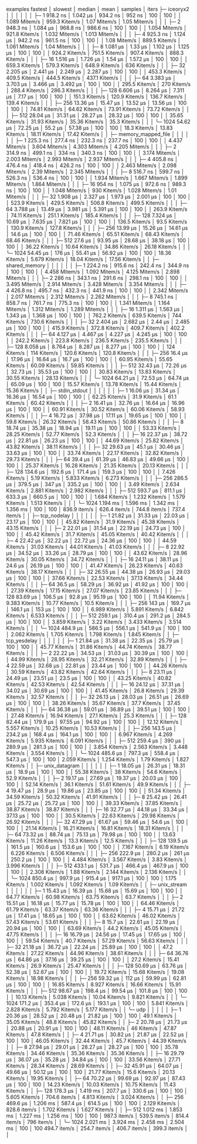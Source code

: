 examples               fastest       │ slowest       │ median        │ mean          │ samples │ iters
├─ iceoryx2                          │               │               │               │         │
│  ├─ 1               918.2 ns      │ 1.042 µs      │ 934.2 ns      │ 952 ns        │ 100     │ 100
│  │                   1.089 Mitem/s │ 959.3 Kitem/s │ 1.07 Mitem/s  │ 1.05 Mitem/s  │         │
│  ├─ 2               948.3 ns      │ 1.084 µs      │ 968.8 ns      │ 986.6 ns      │ 100     │ 100
│  │                   1.054 Mitem/s │ 921.8 Kitem/s │ 1.032 Mitem/s │ 1.013 Mitem/s │         │
│  ├─ 4               925.3 ns      │ 1.124 µs      │ 942.2 ns      │ 961.5 ns      │ 100     │ 100
│  │                   1.08 Mitem/s  │ 889.5 Kitem/s │ 1.061 Mitem/s │ 1.04 Mitem/s  │         │
│  ├─ 8               1.081 µs      │ 1.33 µs       │ 1.102 µs      │ 1.125 µs      │ 100     │ 100
│  │                   924.2 Kitem/s │ 751.5 Kitem/s │ 907.4 Kitem/s │ 888.3 Kitem/s │         │
│  ├─ 16              1.516 µs      │ 1.726 µs      │ 1.54 µs       │ 1.572 µs      │ 100     │ 100
│  │                   659.3 Kitem/s │ 579.3 Kitem/s │ 648.9 Kitem/s │ 636 Kitem/s   │         │
│  ├─ 32              2.205 µs      │ 2.441 µs      │ 2.249 µs      │ 2.287 µs      │ 100     │ 100
│  │                   453.3 Kitem/s │ 409.5 Kitem/s │ 444.5 Kitem/s │ 437.1 Kitem/s │         │
│  ├─ 64              3.383 µs      │ 3.703 µs      │ 3.466 µs      │ 3.492 µs      │ 100     │ 100
│  │                   295.5 Kitem/s │ 270 Kitem/s   │ 288.4 Kitem/s │ 286.3 Kitem/s │         │
│  ├─ 128             6.606 µs      │ 8.264 µs      │ 7.311 µs      │ 7.17 µs       │ 100     │ 100
│  │                   151.3 Kitem/s │ 120.9 Kitem/s │ 136.7 Kitem/s │ 139.4 Kitem/s │         │
│  ├─ 256             13.36 µs      │ 15.47 µs      │ 13.52 µs      │ 13.56 µs      │ 100     │ 100
│  │                   74.81 Kitem/s │ 64.62 Kitem/s │ 73.91 Kitem/s │ 73.72 Kitem/s │         │
│  ├─ 512             28.04 µs      │ 31.31 µs      │ 28.27 µs      │ 28.32 µs      │ 100     │ 100
│  │                   35.65 Kitem/s │ 31.93 Kitem/s │ 35.36 Kitem/s │ 35.3 Kitem/s  │         │
│  ╰─ 1024            54.62 µs      │ 72.25 µs      │ 55.2 µs       │ 57.38 µs      │ 100     │ 100
│                      18.3 Kitem/s  │ 13.83 Kitem/s │ 18.11 Kitem/s │ 17.42 Kitem/s │         │
├─ memory_mapped_file                │               │               │               │         │
│  ├─ 1                225.3 ns      │ 277.4 ns      │ 232.3 ns      │ 237.7 ns      │ 100     │ 100
│  │                   4.437 Mitem/s │ 3.604 Mitem/s │ 4.303 Mitem/s │ 4.205 Mitem/s │         │
│  ├─ 2                314.9 ns      │ 499.1 ns      │ 334 ns        │ 340.3 ns      │ 100     │ 100
│  │                   3.174 Mitem/s │ 2.003 Mitem/s │ 2.993 Mitem/s │ 2.937 Mitem/s │         │
│  ├─ 4                405.8 ns      │ 476.4 ns      │ 418.4 ns      │ 426.2 ns      │ 100     │ 100
│  │                   2.463 Mitem/s │ 2.098 Mitem/s │ 2.39 Mitem/s  │ 2.345 Mitem/s │         │
│  ├─ 8                516.7 ns      │ 599.7 ns      │ 526.3 ns      │ 536.4 ns      │ 100     │ 100
│  │                   1.934 Mitem/s │ 1.667 Mitem/s │ 1.899 Mitem/s │ 1.864 Mitem/s │         │
│  ├─ 16               954 ns        │ 1.075 µs      │ 972.6 ns      │ 989.3 ns      │ 100     │ 100
│  │                   1.048 Mitem/s │ 930 Kitem/s   │ 1.028 Mitem/s │ 1.01 Mitem/s  │         │
│  ├─ 32               1.908 µs      │ 2.327 µs      │ 1.973 µs      │ 2.001 µs      │ 100     │ 100
│  │                   523.9 Kitem/s │ 429.5 Kitem/s │ 506.8 Kitem/s │ 499.5 Kitem/s │         │
│  ├─ 64               3.788 µs      │ 13.49 µs      │ 3.981 µs      │ 5.391 µs      │ 100     │ 100
│  │                   263.9 Kitem/s │ 74.11 Kitem/s │ 251.1 Kitem/s │ 185.4 Kitem/s │         │
│  ├─ 128              7.324 µs      │ 10.69 µs      │ 7.635 µs      │ 7.821 µs      │ 100     │ 100
│  │                   136.5 Kitem/s │ 93.5 Kitem/s  │ 130.9 Kitem/s │ 127.8 Kitem/s │         │
│  ├─ 256              13.99 µs      │ 15.26 µs      │ 14.61 µs      │ 14.6 µs       │ 100     │ 100
│  │                   71.46 Kitem/s │ 65.51 Kitem/s │ 68.43 Kitem/s │ 68.46 Kitem/s │         │
│  ├─ 512              27.6 µs       │ 93.95 µs      │ 28.68 µs      │ 38.18 µs      │ 100     │ 100
│  │                   36.22 Kitem/s │ 10.64 Kitem/s │ 34.86 Kitem/s │ 26.18 Kitem/s │         │
│  ╰─ 1024             54.45 µs      │ 176 µs        │ 55.41 µs      │ 56.92 µs      │ 100     │ 100
│                      18.36 Kitem/s │ 5.679 Kitem/s │ 18.04 Kitem/s │ 17.56 Kitem/s │         │
├─ shared_memory                     │               │               │               │         │
│  ├─ 1                224.2 ns      │ 915.6 ns      │ 242.4 ns      │ 344.9 ns      │ 100     │ 100
│  │                   4.458 Mitem/s │ 1.092 Mitem/s │ 4.125 Mitem/s │ 2.898 Mitem/s │         │
│  ├─ 2                286 ns        │ 343.1 ns      │ 291.6 ns      │ 298.1 ns      │ 100     │ 100
│  │                   3.495 Mitem/s │ 2.914 Mitem/s │ 3.428 Mitem/s │ 3.354 Mitem/s │         │
│  ├─ 4                426.8 ns      │ 495.7 ns      │ 432.3 ns      │ 441.9 ns      │ 100     │ 100
│  │                   2.342 Mitem/s │ 2.017 Mitem/s │ 2.312 Mitem/s │ 2.262 Mitem/s │         │
│  ├─ 8                745.1 ns      │ 858.7 ns      │ 761.7 ns      │ 775.3 ns      │ 100     │ 100
│  │                   1.341 Mitem/s │ 1.164 Mitem/s │ 1.312 Mitem/s │ 1.289 Mitem/s │         │
│  ├─ 16               1.311 µs      │ 1.563 µs      │ 1.343 µs      │ 1.368 µs      │ 100     │ 100
│  │                   762.2 Kitem/s │ 639.5 Kitem/s │ 744 Kitem/s   │ 730.6 Kitem/s │         │
│  ├─ 32               2.404 µs      │ 2.682 µs      │ 2.44 µs       │ 2.485 µs      │ 100     │ 100
│  │                   415.9 Kitem/s │ 372.8 Kitem/s │ 409.7 Kitem/s │ 402.2 Kitem/s │         │
│  ├─ 64               4.127 µs      │ 4.467 µs      │ 4.227 µs      │ 4.245 µs      │ 100     │ 100
│  │                   242.2 Kitem/s │ 223.8 Kitem/s │ 236.5 Kitem/s │ 235.5 Kitem/s │         │
│  ├─ 128              8.058 µs      │ 8.764 µs      │ 8.287 µs      │ 8.277 µs      │ 100     │ 100
│  │                   124 Kitem/s   │ 114 Kitem/s   │ 120.6 Kitem/s │ 120.8 Kitem/s │         │
│  ├─ 256              16.4 µs       │ 17.96 µs      │ 16.64 µs      │ 16.7 µs       │ 100     │ 100
│  │                   60.95 Kitem/s │ 55.65 Kitem/s │ 60.09 Kitem/s │ 59.85 Kitem/s │         │
│  ├─ 512              32.43 µs      │ 72.26 µs      │ 32.73 µs      │ 35.53 µs      │ 100     │ 100
│  │                   30.83 Kitem/s │ 13.83 Kitem/s │ 30.55 Kitem/s │ 28.13 Kitem/s │         │
│  ╰─ 1024             64.21 µs      │ 72.53 µs      │ 64.74 µs      │ 65.09 µs      │ 100     │ 100
│                      15.57 Kitem/s │ 13.78 Kitem/s │ 15.44 Kitem/s │ 15.36 Kitem/s │         │
├─ stdin_stdout                      │               │               │               │         │
│  ├─ 1                16.06 µs      │ 31.34 µs      │ 16.36 µs      │ 16.54 µs      │ 100     │ 100
│  │                   62.25 Kitem/s │ 31.9 Kitem/s  │ 61.1 Kitem/s  │ 60.42 Kitem/s │         │
│  ├─ 2                16.41 µs      │ 32.76 µs      │ 16.64 µs      │ 16.96 µs      │ 100     │ 100
│  │                   60.91 Kitem/s │ 30.52 Kitem/s │ 60.06 Kitem/s │ 58.93 Kitem/s │         │
│  ├─ 4                16.72 µs      │ 37.98 µs      │ 17.11 µs      │ 19.65 µs      │ 100     │ 100
│  │                   59.8 Kitem/s  │ 26.32 Kitem/s │ 58.43 Kitem/s │ 50.86 Kitem/s │         │
│  ├─ 8                18.74 µs      │ 35.38 µs      │ 18.94 µs      │ 19.11 µs      │ 100     │ 100
│  │                   53.33 Kitem/s │ 28.25 Kitem/s │ 52.77 Kitem/s │ 52.3 Kitem/s  │         │
│  ├─ 16               22.37 µs      │ 38.72 µs      │ 22.81 µs      │ 26.23 µs      │ 100     │ 100
│  │                   44.69 Kitem/s │ 25.82 Kitem/s │ 43.82 Kitem/s │ 38.11 Kitem/s │         │
│  ├─ 32               29.63 µs      │ 45.1 µs       │ 30.46 µs      │ 33.63 µs      │ 100     │ 100
│  │                   33.74 Kitem/s │ 22.17 Kitem/s │ 32.82 Kitem/s │ 29.73 Kitem/s │         │
│  ├─ 64               39.4 µs       │ 61.39 µs      │ 46.83 µs      │ 49.66 µs      │ 100     │ 100
│  │                   25.37 Kitem/s │ 16.28 Kitem/s │ 21.35 Kitem/s │ 20.13 Kitem/s │         │
│  ├─ 128              134.6 µs      │ 192.6 µs      │ 171.4 µs      │ 159.3 µs      │ 100     │ 100
│  │                   7.426 Kitem/s │ 5.19 Kitem/s  │ 5.833 Kitem/s │ 6.273 Kitem/s │         │
│  ├─ 256              286.5 µs      │ 379.5 µs      │ 347 µs        │ 335.2 µs      │ 100     │ 100
│  │                   3.49 Kitem/s  │ 2.634 Kitem/s │ 2.881 Kitem/s │ 2.982 Kitem/s │         │
│  ├─ 512              593.7 µs      │ 811.1 µs      │ 633.3 µs      │ 660.5 µs      │ 100     │ 100
│  │                   1.684 Kitem/s │ 1.232 Kitem/s │ 1.579 Kitem/s │ 1.513 Kitem/s │         │
│  ╰─ 1024             1.194 ms      │ 1.596 ms      │ 1.342 ms      │ 1.356 ms      │ 100     │ 100
│                      836.9 item/s  │ 626.4 item/s  │ 744.8 item/s  │ 737.4 item/s  │         │
├─ tcp_nodelay                       │               │               │               │         │
│  ├─ 1                21.82 µs      │ 31.33 µs      │ 22.03 µs      │ 23.17 µs      │ 100     │ 100
│  │                   45.82 Kitem/s │ 31.9 Kitem/s  │ 45.38 Kitem/s │ 43.15 Kitem/s │         │
│  ├─ 2                22.01 µs      │ 31.54 µs      │ 22.19 µs      │ 24.73 µs      │ 100     │ 100
│  │                   45.42 Kitem/s │ 31.7 Kitem/s  │ 45.05 Kitem/s │ 40.42 Kitem/s │         │
│  ├─ 4                22.42 µs      │ 32.22 µs      │ 22.72 µs      │ 24.36 µs      │ 100     │ 100
│  │                   44.59 Kitem/s │ 31.03 Kitem/s │ 44.01 Kitem/s │ 41.03 Kitem/s │         │
│  ├─ 8                22.92 µs      │ 34.52 µs      │ 33.26 µs      │ 28.79 µs      │ 100     │ 100
│  │                   43.62 Kitem/s │ 28.96 Kitem/s │ 30.05 Kitem/s │ 34.72 Kitem/s │         │
│  ├─ 16               24.11 µs      │ 38.11 µs      │ 24.6 µs       │ 26.19 µs      │ 100     │ 100
│  │                   41.47 Kitem/s │ 26.23 Kitem/s │ 40.63 Kitem/s │ 38.17 Kitem/s │         │
│  ├─ 32               26.55 µs      │ 44.38 µs      │ 26.93 µs      │ 29.03 µs      │ 100     │ 100
│  │                   37.66 Kitem/s │ 22.53 Kitem/s │ 37.13 Kitem/s │ 34.44 Kitem/s │         │
│  ├─ 64               36.5 µs       │ 58.29 µs      │ 36.92 µs      │ 41.92 µs      │ 100     │ 100
│  │                   27.39 Kitem/s │ 17.15 Kitem/s │ 27.07 Kitem/s │ 23.85 Kitem/s │         │
│  ├─ 128              83.69 µs      │ 106.5 µs      │ 92.8 µs       │ 95.19 µs      │ 100     │ 100
│  │                   11.94 Kitem/s │ 9.383 Kitem/s │ 10.77 Kitem/s │ 10.5 Kitem/s  │         │
│  ├─ 256              143 µs        │ 169.7 µs      │ 146.1 µs      │ 153 µs        │ 100     │ 100
│  │                   6.989 Kitem/s │ 5.891 Kitem/s │ 6.842 Kitem/s │ 6.533 Kitem/s │         │
│  ├─ 512              259.1 µs      │ 310.4 µs      │ 291.2 µs      │ 284.5 µs      │ 100     │ 100
│  │                   3.859 Kitem/s │ 3.22 Kitem/s  │ 3.433 Kitem/s │ 3.514 Kitem/s │         │
│  ╰─ 1024             484.9 µs      │ 586.5 µs      │ 556.1 µs      │ 541.9 µs      │ 100     │ 100
│                      2.062 Kitem/s │ 1.705 Kitem/s │ 1.798 Kitem/s │ 1.845 Kitem/s │         │
├─ tcp_yesdelay                │               │               │               │         │
│  ├─ 1               21.84 µs      │ 31.38 µs      │ 22.35 µs      │ 25.79 µs      │ 100     │ 100
│  │                  45.77 Kitem/s │ 31.86 Kitem/s │ 44.74 Kitem/s │ 38.77 Kitem/s │         │
│  ├─ 2               22.22 µs      │ 34.53 µs      │ 31.03 µs      │ 30.39 µs      │ 100     │ 100
│  │                  44.99 Kitem/s │ 28.95 Kitem/s │ 32.21 Kitem/s │ 32.89 Kitem/s │         │
│  ├─ 4               22.59 µs      │ 32.68 µs      │ 22.81 µs      │ 23.44 µs      │ 100     │ 100
│  │                  44.26 Kitem/s │ 30.59 Kitem/s │ 43.82 Kitem/s │ 42.64 Kitem/s │         │
│  ├─ 8               23.11 µs      │ 24.49 µs      │ 23.51 µs      │ 23.5 µs       │ 100     │ 100
│  │                  43.25 Kitem/s │ 40.82 Kitem/s │ 42.53 Kitem/s │ 42.54 Kitem/s │         │
│  ├─ 16              24.12 µs      │ 37.31 µs      │ 34.02 µs      │ 30.69 µs      │ 100     │ 100
│  │                  41.45 Kitem/s │ 26.8 Kitem/s  │ 29.39 Kitem/s │ 32.57 Kitem/s │         │
│  ├─ 32              26.13 µs      │ 28.03 µs      │ 26.51 µs      │ 26.69 µs      │ 100     │ 100
│  │                  38.26 Kitem/s │ 35.67 Kitem/s │ 37.7 Kitem/s  │ 37.45 Kitem/s │         │
│  ├─ 64              36.38 µs      │ 59.01 µs      │ 36.89 µs      │ 39.51 µs      │ 100     │ 100
│  │                  27.48 Kitem/s │ 16.94 Kitem/s │ 27.1 Kitem/s  │ 25.3 Kitem/s  │         │
│  ├─ 128             82.44 µs      │ 179.9 µs      │ 97.55 µs      │ 94.92 µs      │ 100     │ 100
│  │                  12.12 Kitem/s │ 5.557 Kitem/s │ 10.25 Kitem/s │ 10.53 Kitem/s │         │
│  ├─ 256             143.5 µs      │ 234.2 µs      │ 168.4 µs      │ 164.1 µs      │ 100     │ 100
│  │                  6.967 Kitem/s │ 4.269 Kitem/s │ 5.935 Kitem/s │ 6.091 Kitem/s │         │
│  ├─ 512             259.4 µs      │ 390 µs        │ 289.9 µs      │ 281.3 µs      │ 100     │ 100
│  │                  3.854 Kitem/s │ 2.563 Kitem/s │ 3.448 Kitem/s │ 3.554 Kitem/s │         │
│  ╰─ 1024            485.6 µs      │ 797.3 µs      │ 558.4 µs      │ 547.3 µs      │ 100     │ 100
│                      2.059 Kitem/s │ 1.254 Kitem/s │ 1.79 Kitem/s  │ 1.827 Kitem/s │         │
├─ unix_datagram                     │               │               │               │         │
│  ├─ 1                18.05 µs      │ 26.31 µs      │ 18.31 µs      │ 18.9 µs       │ 100     │ 100
│  │                   55.38 Kitem/s │ 38 Kitem/s    │ 54.6 Kitem/s  │ 52.9 Kitem/s  │         │
│  ├─ 2                19.17 µs      │ 27.69 µs      │ 19.37 µs      │ 20.03 µs      │ 100     │ 100
│  │                   52.14 Kitem/s │ 36.1 Kitem/s  │ 51.61 Kitem/s │ 49.9 Kitem/s  │         │
│  ├─ 4                19.47 µs      │ 28.9 µs       │ 19.86 µs      │ 23.85 µs      │ 100     │ 100
│  │                   51.34 Kitem/s │ 34.59 Kitem/s │ 50.32 Kitem/s │ 41.91 Kitem/s │         │
│  ├─ 8                25.42 µs      │ 26.41 µs      │ 25.72 µs      │ 25.72 µs      │ 100     │ 100
│  │                   39.33 Kitem/s │ 37.85 Kitem/s │ 38.87 Kitem/s │ 38.87 Kitem/s │         │
│  ├─ 16               32.77 µs      │ 44.18 µs      │ 33.34 µs      │ 37.13 µs      │ 100     │ 100
│  │                   30.5 Kitem/s  │ 22.63 Kitem/s │ 29.98 Kitem/s │ 26.92 Kitem/s │         │
│  ├─ 32               47.29 µs      │ 61.67 µs      │ 59.46 µs      │ 54.6 µs       │ 100     │ 100
│  │                   21.14 Kitem/s │ 16.21 Kitem/s │ 16.81 Kitem/s │ 18.31 Kitem/s │         │
│  ├─ 64               73.32 µs      │ 88.74 µs      │ 75.13 µs      │ 79.98 µs      │ 100     │ 100
│  │                   13.63 Kitem/s │ 11.26 Kitem/s │ 13.3 Kitem/s  │ 12.5 Kitem/s  │         │
│  ├─ 128              139.5 µs      │ 161.5 µs      │ 160.6 µs      │ 153.6 µs      │ 100     │ 100
│  │                   7.167 Kitem/s │ 6.19 Kitem/s  │ 6.226 Kitem/s │ 6.506 Kitem/s │         │
│  ├─ 256              222.9 µs      │ 280.2 µs      │ 261 µs        │ 250.2 µs      │ 100     │ 100
│  │                   4.484 Kitem/s │ 3.567 Kitem/s │ 3.83 Kitem/s  │ 3.996 Kitem/s │         │
│  ├─ 512              433.1 µs      │ 531.7 µs      │ 466.4 µs      │ 467.9 µs      │ 100     │ 100
│  │                   2.308 Kitem/s │ 1.88 Kitem/s  │ 2.144 Kitem/s │ 2.136 Kitem/s │         │
│  ╰─ 1024             850.4 µs      │ 997.9 µs      │ 915.4 µs      │ 917.1 µs      │ 100     │ 100
│                       1.175 Kitem/s │ 1.002 Kitem/s │ 1.092 Kitem/s │ 1.09 Kitem/s  │         │
├─ unix_stream                       │               │               │               │         │
│  ├─ 1                15.43 µs      │ 16.39 µs      │ 15.68 µs      │ 15.69 µs      │ 100     │ 100
│  │                   64.77 Kitem/s │ 60.98 Kitem/s │ 63.75 Kitem/s │ 63.7 Kitem/s  │         │
│  ├─ 2                15.51 µs      │ 16.18 µs      │ 15.77 µs      │ 15.78 µs      │ 100     │ 100
│  │                   64.46 Kitem/s │ 61.79 Kitem/s │ 63.37 Kitem/s │ 63.36 Kitem/s │         │
│  ├─ 4                15.71 µs      │ 21.72 µs      │ 17.41 µs      │ 18.65 µs      │ 100     │ 100
│  │                   63.62 Kitem/s │ 46.02 Kitem/s │ 57.43 Kitem/s │ 53.61 Kitem/s │         │
│  ├─ 8                15.7 µs       │ 22.61 µs      │ 22.19 µs      │ 20.94 µs      │ 100     │ 100
│  │                   63.69 Kitem/s │ 44.2 Kitem/s  │ 45.05 Kitem/s │ 47.75 Kitem/s │         │
│  ├─ 16               16.79 µs      │ 24.56 µs      │ 17.45 µs      │ 17.65 µs      │ 100     │ 100
│  │                   59.54 Kitem/s │ 40.7 Kitem/s  │ 57.29 Kitem/s │ 56.63 Kitem/s │         │
│  ├─ 32               21.18 µs      │ 36.72 µs      │ 22.24 µs      │ 25.89 µs      │ 100     │ 100
│  │                   47.2 Kitem/s  │ 27.22 Kitem/s │ 44.96 Kitem/s │ 38.61 Kitem/s │         │
│  ├─ 64               36.76 µs      │ 64.86 µs      │ 37.16 µs      │ 39.25 µs      │ 100     │ 100
│  │                   27.2 Kitem/s  │ 15.41 Kitem/s │ 26.9 Kitem/s  │ 25.47 Kitem/s │         │
│  ├─ 128              50.69 µs      │ 63.76 µs      │ 52.38 µs      │ 52.67 µs      │ 100     │ 100
│  │                   19.72 Kitem/s │ 15.68 Kitem/s │ 19.08 Kitem/s │ 18.98 Kitem/s │         │
│  ├─ 256              59.32 µs      │ 112 µs        │ 59.99 µs      │ 62.81 µs      │ 100     │ 100
│  │                   16.85 Kitem/s │ 8.927 Kitem/s │ 16.66 Kitem/s │ 15.91 Kitem/s │         │
│  ├─ 512              98.67 µs      │ 198.4 µs      │ 99.54 µs      │ 101.8 µs      │ 100     │ 100
│  │                   10.13 Kitem/s │ 5.038 Kitem/s │ 10.04 Kitem/s │ 9.821 Kitem/s │         │
│  ╰─ 1024             171.2 µs      │ 353.4 µs      │ 172.6 µs      │ 193.1 µs      │ 100     │ 100
│                       5.841 Kitem/s │ 2.828 Kitem/s │ 5.792 Kitem/s │ 5.177 Kitem/s │         │
╰─ udp                         │               │               │               │         │
   ├─ 1                20.36 µs      │ 28.52 µs      │ 20.48 µs      │ 21.82 µs      │ 100     │ 100
   │                   49.1 Kitem/s  │ 35.05 Kitem/s │ 48.8 Kitem/s  │ 45.82 Kitem/s │         │
   ├─ 2                20.78 µs      │ 21.73 µs      │ 20.88 µs      │ 20.91 µs      │ 100     │ 100
   │                   48.11 Kitem/s │ 46 Kitem/s    │ 47.87 Kitem/s │ 47.8 Kitem/s  │         │
   ├─ 4                21.71 µs      │ 30.82 µs      │ 21.87 µs      │ 22.52 µs      │ 100     │ 100
   │                   46.05 Kitem/s │ 32.44 Kitem/s │ 45.7 Kitem/s  │ 44.39 Kitem/s │         │
   ├─ 8                27.94 µs      │ 29.01 µs      │ 28.27 µs      │ 28.27 µs      │ 100     │ 100
   │                   35.78 Kitem/s │ 34.46 Kitem/s │ 35.36 Kitem/s │ 35.36 Kitem/s │         │
   ├─ 16               29.79 µs      │ 36.07 µs      │ 35.28 µs      │ 34.84 µs      │ 100     │ 100
   │                   33.56 Kitem/s │ 27.71 Kitem/s │ 28.34 Kitem/s │ 28.69 Kitem/s │         │
   ├─ 32               45.91 µs      │ 64.07 µs      │ 49.66 µs      │ 50.12 µs      │ 100     │ 100
   │                   21.77 Kitem/s │ 15.6 Kitem/s  │ 20.13 Kitem/s │ 19.95 Kitem/s │         │
   ├─ 64               70.22 µs      │ 99.69 µs      │ 92.97 µs      │ 87.43 µs      │ 100     │ 100
   │                   14.23 Kitem/s │ 10.03 Kitem/s │ 10.75 Kitem/s │ 11.43 Kitem/s │         │
   ├─ 128              178.3 µs      │ 1.419 ms      │ 207.7 µs      │ 330.6 µs      │ 100     │ 100
   │                   5.605 Kitem/s │ 704.6 item/s  │ 4.813 Kitem/s │ 3.024 Kitem/s │         │
   ├─ 256              469.6 µs      │ 1.206 ms      │ 587.4 µs      │ 614.5 µs      │ 100     │ 100
   │                   2.129 Kitem/s │ 828.6 item/s  │ 1.702 Kitem/s │ 1.627 Kitem/s │         │
   ├─ 512              1.012 ms      │ 1.853 ms      │ 1.227 ms      │ 1.256 ms      │ 100     │ 100
   │                   987.3 item/s  │ 539.5 item/s  │ 814.4 item/s  │ 796 item/s    │         │
   ╰─ 1024             2.021 ms      │ 3.924 ms      │ 2.458 ms      │ 2.504 ms      │ 100     │ 100
                        494.7 item/s  │ 254.7 item/s  │ 406.7 item/s  │ 399.3 item/s  │         │
